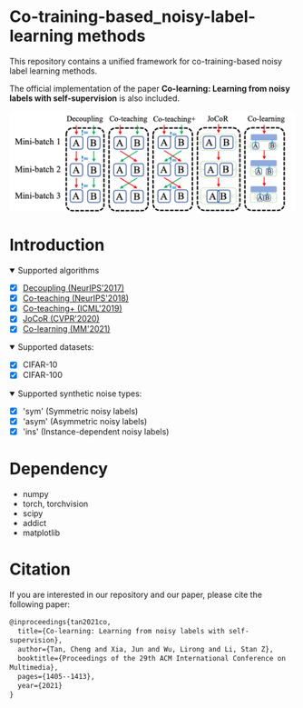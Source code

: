 # Co-training-based_noisy-label-learning methods

This repository contains a unified framework for co-training-based noisy label learning methods. 

The official implementation of the paper **Co-learning: Learning from noisy labels with self-supervision** is also included.

<p align="center">
    <img src="figs/architectures.png" width="900"> <br>
</p>

# Introduction

<details open>
<summary>Supported algorithms</summary>

- [x] [Decoupling (NeurIPS'2017)](algorithms/Decoupling.py)
- [x] [Co-teaching (NeurIPS'2018)](algorithms/Coteaching.py)
- [x] [Co-teaching+ (ICML'2019)](algorithms/Coteachingplus.py)
- [x] [JoCoR (CVPR'2020)](algorithms/JoCoR.py)
- [x] [Co-learning (MM'2021)](algorithms/Colearning.py)
</details>

<details open>
<summary>Supported datasets:</summary>

- [x] CIFAR-10
- [x] CIFAR-100
</details>

<details open>
<summary>Supported synthetic noise types:</summary>

- [x] 'sym'  (Symmetric noisy labels)
- [x] 'asym' (Asymmetric noisy labels)
- [x] 'ins'  (Instance-dependent noisy labels)
</details>

# Dependency

* numpy
* torch, torchvision
* scipy
* addict
* matplotlib

# Citation

If you are interested in our repository and our paper, please cite the following paper:

```
@inproceedings{tan2021co,
  title={Co-learning: Learning from noisy labels with self-supervision},
  author={Tan, Cheng and Xia, Jun and Wu, Lirong and Li, Stan Z},
  booktitle={Proceedings of the 29th ACM International Conference on Multimedia},
  pages={1405--1413},
  year={2021}
}
```
